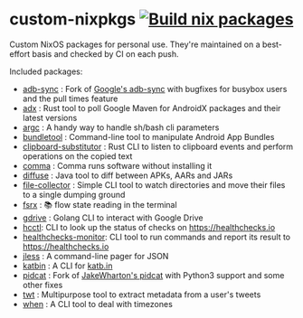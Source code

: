 # custom-nixpkgs [![Build nix packages](https://github.com/msfjarvis/custom-nixpkgs/actions/workflows/build.yml/badge.svg)](https://github.com/msfjarvis/custom-nixpkgs/actions/workflows/build.yml)

Custom NixOS packages for personal use. They're maintained on a best-effort basis and checked by CI on each push.

Included packages:

- [adb-sync] : Fork of [Google's adb-sync] with bugfixes for busybox users and the pull times feature
- [adx] : Rust tool to poll Google Maven for AndroidX packages and their latest versions
- [argc] : A handy way to handle sh/bash cli parameters
- [bundletool] : Command-line tool to manipulate Android App Bundles
- [clipboard-substitutor] : Rust CLI to listen to clipboard events and perform operations on the copied text
- [comma] : Comma runs software without installing it
- [diffuse] : Java tool to diff between APKs, AARs and JARs
- [file-collector] : Simple CLI tool to watch directories and move their files to a single dumping ground
- [fsrx] : 📚 flow state reading in the terminal
- [gdrive] : Golang CLI to interact with Google Drive
- [hcctl]: CLI to look up the status of checks on https://healthchecks.io
- [healthchecks-monitor]: CLI tool to run commands and report its result to https://healthchecks.io
- [jless] : A command-line pager for JSON
- [katbin] : A CLI for [katb.in]
- [pidcat] : Fork of [JakeWharton's pidcat] with Python3 support and some other fixes
- [twt] : Multipurpose tool to extract metadata from a user's tweets
- [when] : A CLI tool to deal with timezones 

[adb-sync]: https://msfjarvis.dev/g/adb-sync
[Google's adb-sync]: https://github.com/google/adb-sync
[adx]: https://msfjarvis.dev/g/androidx-release-watcher
[argc]: https://github.com/sigoden/argc
[bundletool]: https://developer.android.com/studio/command-line/bundletool
[clipboard-substitutor]: https://msfjarvis.dev/g/clipboard-substitutor
[comma]: https://github.com/nix-community/comma
[diffuse]: https://github.com/JakeWharton/diffuse
[file-collector]: https://msfjarvis.dev/g/file-collector
[fsrx]: https://github.com/coloradocolby/fsrx
[gdrive]: https://msfjarvis.dev/g/gdrive
[hcctl]: https://msfjarvis.dev/g/healthchecks-rs
[healthchecks-monitor]: https://msfjarvis.dev/g/healthchecks-rs
[jetbrains-mono-nerdfonts]: https://github.com/ryanoasis/nerd-fonts
[jless]: https://jless.io
[katbin]: https://github.com/SphericalKat/katbin-cli
[katb.in]: https://katb.in
[pidcat]: https://msfjarvis.dev/g/pidcat
[JakeWharton's pidcat]: https://github.com/JakeWharton/pidcat
[twt]: https://msfjarvis.dev/g/twt
[when]: https://github.com/mitsuhiko/when
